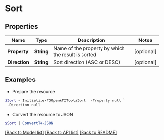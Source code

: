 # Sort
## Properties

Name | Type | Description | Notes
------------ | ------------- | ------------- | -------------
**Property** | **String** | Name of the property by which the result is sorted | [optional] 
**Direction** | **String** | Sort direction (ASC or DESC) | [optional] 

## Examples

- Prepare the resource
```powershell
$Sort = Initialize-PSOpenAPIToolsSort  -Property null `
 -Direction null
```

- Convert the resource to JSON
```powershell
$Sort | ConvertTo-JSON
```

[[Back to Model list]](../README.md#documentation-for-models) [[Back to API list]](../README.md#documentation-for-api-endpoints) [[Back to README]](../README.md)

